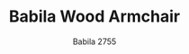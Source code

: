 ---
designer: Odo Fioravanti
description: "Babila%20collection%20is%20able%20to%20move%20along%20tradition%20and%20innovation%20with%20great%20agility.%20The%20strenght%20of%20this%20collection%20is%20its%20simplicity%20and%20directness%2C%20to%20recall%20a%20timeless%20shape.%20Armchair%20with%20polypropylene%20shell%20and%20die-cast%20aluminium%20frame.%20Solid%20ash%20wood%20legs."
image_primary: img/Babila_2755_01_zoom.jpg
image_secondary: img/Babila_2755_02_zoom.jpg
manufacturer: Pedrali
href: https://www.pedrali.it/en/products/catalog/Poltrona-BABILA-2755-00002/
subtitle: Babila 2755
title: Babila Wood Armchair
image_thumb: img/Babila_2755_01_cover.jpg
tags: 
  - pedrali
  - chairs
category: chairs
slug: /manufacturers/pedrali/chairs/odo-fioravanti-babila-wood-armchair
---